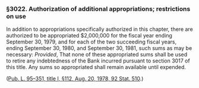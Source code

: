 ### §3022. Authorization of additional appropriations; restrictions on use ###

In addition to appropriations specifically authorized in this chapter, there are authorized to be appropriated $2,000,000 for the fiscal year ending September 30, 1979, and for each of the two succeeding fiscal years, ending September 30, 1980, and September 30, 1981, such sums as may be necessary: *Provided*, That none of these appropriated sums shall be used to retire any indebtedness of the Bank incurred pursuant to section 3017 of this title. Any sums so appropriated shall remain available until expended.

([Pub. L. 95–351, title I, §112, Aug. 20, 1978, 92 Stat. 510](/statviewer.htm?volume=92&page=510).)